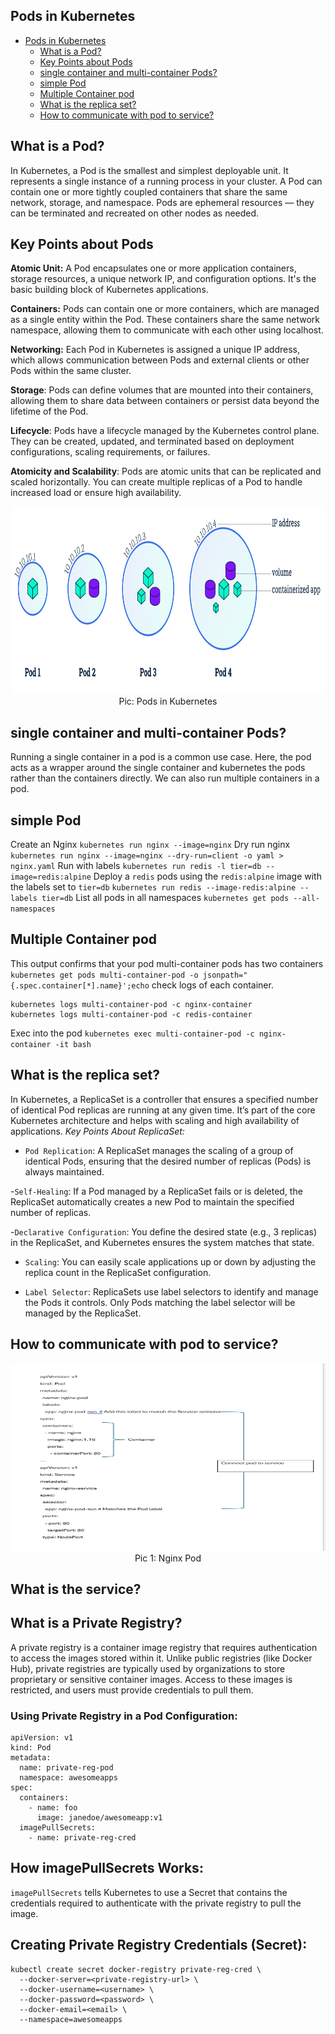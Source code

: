 <h2>Pods in Kubernetes</h2>


- [Pods in Kubernetes](#pods-in-kubernetes)
  - [What is a Pod?](#what-is-a-pod)
  - [Key Points about Pods](#key-points-about-pods)
  - [single container and multi-container Pods?](#single-container-and-multi-container-pods)
  - [simple Pod](#simple-pod)
  - [Multiple Container pod](#multiple-container-pod)
  - [What is the replica set?](#what-is-the-replica-set)
  - [How to communicate with pod to service?](#how-to-communicate-with-pod-to-service)

## What is a Pod?
In Kubernetes, a Pod is the smallest and simplest deployable unit. It represents a single instance of a running process in your cluster. A Pod can contain one or more tightly coupled containers that share the same network, storage, and namespace. Pods are ephemeral resources — they can be terminated and recreated on other nodes as needed.
## Key Points about Pods
**Atomic Unit:** A Pod encapsulates one or more application containers, storage resources, a unique network IP, and configuration options. It's the basic building block of Kubernetes applications.

**Containers:** Pods can contain one or more containers, which are managed as a single entity within the Pod. These containers share the same network namespace, allowing them to communicate with each other using localhost.

**Networking:** Each Pod in Kubernetes is assigned a unique IP address, which allows communication between Pods and external clients or other Pods within the same cluster.

**Storage**: Pods can define volumes that are mounted into their containers, allowing them to share data between containers or persist data beyond the lifetime of the Pod.

**Lifecycle**: Pods have a lifecycle managed by the Kubernetes control plane. They can be created, updated, and terminated based on deployment configurations, scaling requirements, or failures.

**Atomicity and Scalability**: Pods are atomic units that can be replicated and scaled horizontally. You can create multiple replicas of a Pod to handle increased load or ensure high availability.

<p align="center">
<img src="../image/pod.png" alt="Pods in Kubernetes" width="500" height="300" /> 
<br/>
Pic: Pods in Kubernetes
</p>

## single container and multi-container Pods?
Running a single container in a pod is a common use case. Here, the pod acts as  a wrapper around the single container and kubernetes the pods rather than the containers directly.
We can also run multiple containers in a pod.
## simple Pod
 Create  an Nginx
 `kubernetes run nginx --image=nginx`
Dry run nginx
`kubernetes run nginx --image=nginx --dry-run=client -o yaml > nginx.yaml`
Run with labels 
`kubernetes run redis -l tier=db --image=redis:alpine`
Deploy a `redis` pods using the `redis:alpine` image with the labels set to `tier=db`
`kubernetes run redis --image-redis:alpine --labels tier=db`
List all pods in all namespaces
`kubernetes get pods --all-namespaces`

## Multiple Container pod
This output confirms that your pod multi-container pods has two containers
`kubernetes get pods multi-container-pod -o jsonpath="{.spec.container[*].name}';echo`
check logs of each container.
```
kubernetes logs multi-container-pod -c nginx-container
kubernetes logs multi-container-pod -c redis-container
```
Exec into the pod
`kubernetes exec multi-container-pod -c nginx-container -it bash`

## What is the replica set?
In Kubernetes, a ReplicaSet is a controller that ensures a specified number of identical Pod replicas are running at any given time. It’s part of the core Kubernetes architecture and helps with scaling and high availability of applications.
*Key Points About ReplicaSet:*
- `Pod Replication`: A ReplicaSet manages the scaling of a group of identical Pods, ensuring that the desired number of replicas (Pods) is always maintained.

-`Self-Healing`: If a Pod managed by a ReplicaSet fails or is deleted, the ReplicaSet automatically creates a new Pod to maintain the specified number of replicas.

-`Declarative Configuration`: You define the desired state (e.g., 3 replicas) in the ReplicaSet, and Kubernetes ensures the system matches that state.

- `Scaling`: You can easily scale applications up or down by adjusting the replica count in the ReplicaSet configuration.

- `Label Selector`: ReplicaSets use label selectors to identify and manage the Pods it controls. Only Pods matching the label selector will be managed by the ReplicaSet.


##  How to communicate with pod to service?

<p align="center">
<img src="../image/Nginx-pod.png" width="700" height="300">
Pic 1: Nginx Pod
</p>


## What is the service?


## What is a Private Registry?
A private registry is a container image registry that requires authentication to access the images stored within it. Unlike public registries (like Docker Hub), private registries are typically used by organizations to store proprietary or sensitive container images. Access to these images is restricted, and users must provide credentials to pull them.
### Using Private Registry in a Pod Configuration:
```
apiVersion: v1
kind: Pod
metadata:
  name: private-reg-pod
  namespace: awesomeapps
spec:
  containers:
    - name: foo
      image: janedoe/awesomeapp:v1
  imagePullSecrets:
    - name: private-reg-cred
```
## How imagePullSecrets Works:
`imagePullSecrets` tells Kubernetes to use a Secret that contains the credentials required to authenticate with the private registry to pull the image.
## Creating Private Registry Credentials (Secret):
```
kubectl create secret docker-registry private-reg-cred \
  --docker-server=<private-registry-url> \
  --docker-username=<username> \
  --docker-password=<password> \
  --docker-email=<email> \
  --namespace=awesomeapps

```